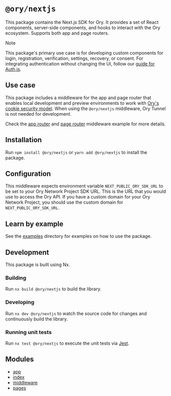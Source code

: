 # `@ory/nextjs`

This package contains the Next.js SDK for Ory. It provides a set of React components, server-side components, and hooks to
interact with the Ory ecosystem. Supports both app and page routers.

> [!NOTE]  
> This package's primary use case is for developing custom components for login, registration, verification, settings, recovery,
> or consent. For integrating authentication without changing the UI, follow our
> [guide for Auth.js](https://www.ory.sh/docs/getting-started/integrate-auth/auth-js).

## Use case

This package includes a middleware for the app and page router that enables local development and preview environments to work
with [Ory's cookie security model](https://www.ory.sh/docs/security-model). When using the `@ory/nextjs` middleware, Ory Tunnel is
not needed for development.

Check the [app router](https://github.com/ory/elements/blob/main/examples/nextjs-app-router/middleware.ts) and
[page router](https://github.com/ory/elements/blob/main/examples/nextjs-pages-router/middleware.ts) middleware example for more
details.

## Installation

Run `npm install @ory/nextjs` or `yarn add @ory/nextjs` to install the package.

## Configuration

This middleware expects environment variable `NEXT_PUBLIC_ORY_SDK_URL` to be set to your Ory Network Project SDK URL. This is the
URL that you would use to access the Ory API. If you have a custom domain for your Ory Network Project, you should use the custom
domain for `NEXT_PUBLIC_ORY_SDK_URL`.

## Learn by example

See the [examples](https://github.com/ory/elements/blob/main/examples) directory for examples on how to use the package.

## Development

This package is built using Nx.

### Building

Run `nx build @ory/nextjs` to build the library.

### Developing

Run `nx dev @ory/nextjs` to watch the source code for changes and continuously build the library.

### Running unit tests

Run `nx test @ory/nextjs` to execute the unit tests via [Jest](https://jestjs.io).

## Modules

- [app](app/index.md)
- [index](index/index.md)
- [middleware](middleware/index.md)
- [pages](pages/index.md)
